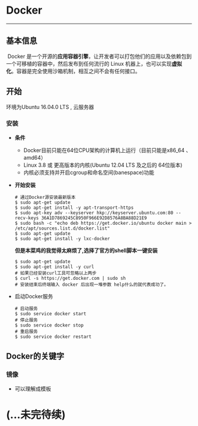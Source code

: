 #	Docker

------



##	基本信息

​	Docker 是一个开源的**应用容器引擎**，让开发者可以打包他们的应用以及依赖包到一个可移植的容器中，然后发布到任何流行的 Linux 机器上，也可以实现**虚拟化**。容器是完全使用沙箱机制，相互之间不会有任何接口。 



##	开始

环境为Ubuntu 16.04.0 LTS , 云服务器

### 安装

* **条件**

  * Docker目前只能在64位CPU架构的计算机上运行（目前只能是x86_64 、amd64）
  * Linux 3.8 或 更高版本的内核(Ubuntu 12.04 LTS 及之后的 64位版本)
  * 内核必须支持并开启cgroup和命名空间(banespace)功能

* **开始安装**

  

  ```shell
  # 通过Docker源安装最新版本
  $ sudo apt-get update
  $ sudo apt-get install -y apt-transport-https
  $ sudo apt-key adv --keyserver hkp://keyserver.ubuntu.com:80 --recv-keys 36A1D7869245C8950F966E92D8576A8BA88D21E9
  $ sudo bash -c "echo deb https://get.docker.io/ubuntu docker main > /etc/apt/sources.list.d/docker.list"
  $ sudo apt-get update
  $ sudo apt-get install -y lxc-docker
  ```

  

  **但是本菜鸡的我觉得太麻烦了,选择了官方的shell脚本一键安装**

  

  ```shell
  $ sudo apt-get update
  $ sudo apt-get install -y curl
  # 如果已经安装curl工具可忽略以上两步
  $ curl -s https://get.docker.com | sudo sh
  # 安装结束后终端输入 docker 后出现一堆参数 help什么的就代表成功了。
  ```

* 启动Docker服务

   ```shell
  # 启动服务
  $ sudo service docker start
  # 停止服务
  $ sudo service docker stop
  # 重启服务
  $ sudo service docker restart
  ```

## Docker的关键字

### 镜像

* 可以理解成模板

  


# (...未完待续)